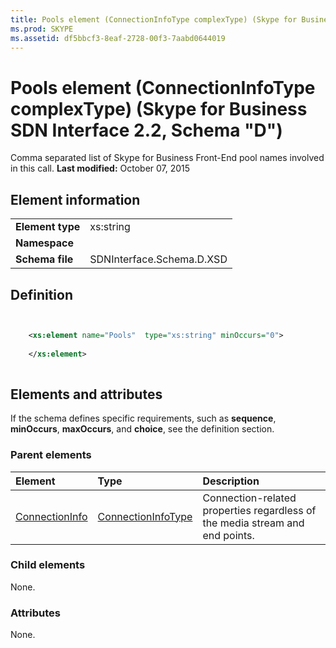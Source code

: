 ```yaml
---
title: Pools element (ConnectionInfoType complexType) (Skype for Business SDN Interface 2.2, Schema "D")
ms.prod: SKYPE
ms.assetid: df5bbcf3-8eaf-2728-00f3-7aabd0644019
---
```



# Pools element (ConnectionInfoType complexType) (Skype for Business SDN Interface 2.2, Schema "D")
Comma separated list of Skype for Business Front-End pool names involved in this call. 
 **Last modified:** October 07, 2015
  
    
    


## Element information


|||
|:-----|:-----|
|**Element type**|xs:string |
|**Namespace**||
|**Schema file**|SDNInterface.Schema.D.XSD |
   

## Definition


```XML


    <xs:element name="Pools"  type="xs:string" minOccurs="0">
    
    </xs:element>
  
```


## Elements and attributes

If the schema defines specific requirements, such as **sequence**, **minOccurs**, **maxOccurs**, and **choice**, see the definition section. 
  
    
    

### Parent elements



|**Element**|**Type**|**Description**|
|:-----|:-----|:-----|
| [ConnectionInfo](connectioninfo-element.md)| [ConnectionInfoType](connectioninfotype-complextype.md)|Connection-related properties regardless of the media stream and end points. |
   

### Child elements

None. 
  
    
    

### Attributes

None. 
  
    
    

